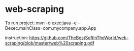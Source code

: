 # web-scraping
To run project: mvn -q exec:java -e -Dexec.mainClass=com.mycompany.app.App

instruction:
https://github.com/TheBestSoftInTheWorld/web-scraping/blob/master/web%20scraping.pdf
